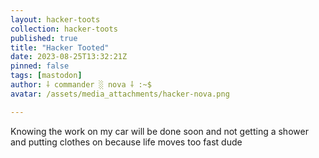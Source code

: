 ```yaml
---
layout: hacker-toots
collection: hacker-toots
published: true
title: "Hacker Tooted"
date: 2023-08-25T13:32:21Z
pinned: false
tags: [mastodon]
author: ⸸ commander ░ nova ⸸ :~$
avatar: /assets/media_attachments/hacker-nova.png

---
```


<p>Knowing the work on my car will be done soon and not getting a shower and putting clothes on because life moves too fast dude</p>


